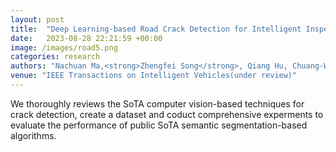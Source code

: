 ```yaml
---
layout: post
title:  "Deep Learning-based Road Crack Detection for Intelligent Inspection Vehicles: A Comprehensive Review and Benchmarking Study"
date:   2023-08-28 22:21:59 +00:00
image: /images/road5.png
categories: research
authors: "Nachuan Ma,<strong>Zhengfei Song</strong>, Qiang Hu, Chuang-Wei Liu, Rui Fan and Lihua Xie"
venue: "IEEE Transactions on Intelligent Vehicles(under review)"
---
```

We thoroughly reviews the SoTA computer vision-based techniques for crack detection, create a dataset and coduct comprehensive experments to evaluate the performance of public SoTA semantic segmentation-based algorithms.
